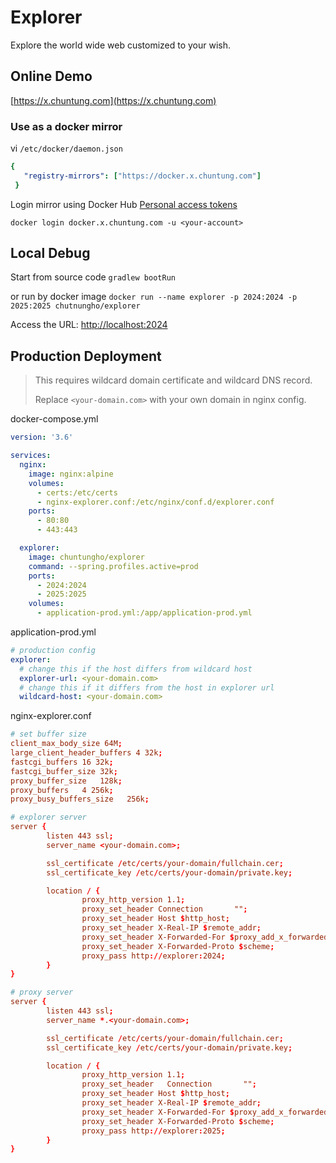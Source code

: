 # Explorer

Explore the world wide web customized to your wish.

## Online Demo

[https://x.chuntung.com](https://x.chuntung.com)

### Use as a docker mirror

vi `/etc/docker/daemon.json`

```yaml
{
   "registry-mirrors": ["https://docker.x.chuntung.com"]
 }
```

Login mirror using Docker Hub [Personal access tokens](https://docs.docker.com/security/access-tokens/)

`docker login docker.x.chuntung.com -u <your-account>`

## Local Debug

Start from source code `gradlew bootRun`

or run by docker image `docker run --name explorer -p 2024:2024 -p 2025:2025 chutnungho/explorer`

Access the URL: [http://localhost:2024](http://localhost:2024)

## Production Deployment

> This requires wildcard domain certificate and wildcard DNS record.
> 
> Replace `<your-domain.com>` with your own domain in nginx config.

docker-compose.yml

```yaml
version: '3.6'

services:
  nginx:
    image: nginx:alpine
    volumes:
      - certs:/etc/certs
      - nginx-explorer.conf:/etc/nginx/conf.d/explorer.conf
    ports:
      - 80:80
      - 443:443

  explorer:
    image: chuntungho/explorer
    command: --spring.profiles.active=prod
    ports:
      - 2024:2024
      - 2025:2025
    volumes:
      - application-prod.yml:/app/application-prod.yml
```
application-prod.yml

```yaml
# production config
explorer:
  # change this if the host differs from wildcard host
  explorer-url: <your-domain.com>
  # change this if it differs from the host in explorer url
  wildcard-host: <your-domain.com>
```

nginx-explorer.conf

```conf
# set buffer size
client_max_body_size 64M;
large_client_header_buffers 4 32k;
fastcgi_buffers 16 32k;
fastcgi_buffer_size 32k;
proxy_buffer_size   128k;
proxy_buffers   4 256k;
proxy_busy_buffers_size   256k;

# explorer server
server {
        listen 443 ssl;
        server_name <your-domain.com>;

        ssl_certificate /etc/certs/your-domain/fullchain.cer;
        ssl_certificate_key /etc/certs/your-domain/private.key;

        location / {
                proxy_http_version 1.1;
                proxy_set_header Connection       "";
                proxy_set_header Host $http_host;
                proxy_set_header X-Real-IP $remote_addr;
                proxy_set_header X-Forwarded-For $proxy_add_x_forwarded_for;
                proxy_set_header X-Forwarded-Proto $scheme;
                proxy_pass http://explorer:2024;
        }
}

# proxy server
server {
        listen 443 ssl;
        server_name *.<your-domain.com>;

        ssl_certificate /etc/certs/your-domain/fullchain.cer;
        ssl_certificate_key /etc/certs/your-domain/private.key;

        location / {
                proxy_http_version 1.1;
                proxy_set_header   Connection       "";
                proxy_set_header Host $http_host;
                proxy_set_header X-Real-IP $remote_addr;
                proxy_set_header X-Forwarded-For $proxy_add_x_forwarded_for;
                proxy_set_header X-Forwarded-Proto $scheme;
                proxy_pass http://explorer:2025;
        }
}
```